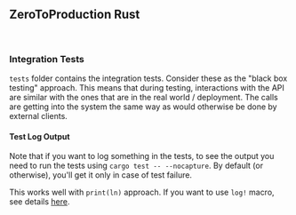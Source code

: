 ## ZeroToProduction Rust

<br/>

### Integration Tests

`tests` folder contains the integration tests. Consider these as the "black box testing" approach. This means that during testing, interactions with the API are similar with the ones that are in the real world / deployment. The calls are getting into the system the same way as would otherwise be done by external clients.

#### Test Log Output

Note that if you want to log something in the tests, to see the output you need to run the tests using `cargo test -- --nocapture`. By default (or otherwise), you'll get it only in case of test failure.

This works well with `print(ln)` approach. If you want to use `log!` macro, see details [here](https://github.com/rust-lang/log/issues/106).

<br/>
